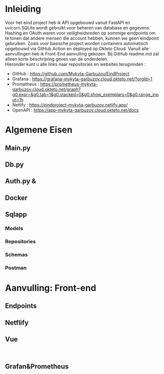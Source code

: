 # Inleiding 
Voor het eind project heb ik API opgebouwd vanuit FastAPI en uvicorn.SQLite wordt gebruikt voor beheren van database en gegevens. Hashing en OAuth waren voor veiligheidsreden op sommige eindpoints om te tonen dat andere mensen die account hebben, kunnen we geen eindpoint gebruiken. Zoals voor basische project worden containers automatisch opgebouwd via GitHub Action en deployed op Okteto Cloud. Vanuit alle aanvullingen heb ik Front-End aanvulling gekozen. Bij GitHub readme.md zal alleen korte beschrijving geven van de onderdelen.  
Hieronder kunt u alle links naar repositories en websites terugvinden :
*	GitHub : https://github.com/Mykyta-Garbuzov/EindProject
*	Grafana : https://grafana-mykyta-garbuzov.cloud.okteto.net/?orgId=1
*	Prometheus : https://prometheus-mykyta-garbuzov.cloud.okteto.net/graph?g0.expr=&g0.tab=1&g0.stacked=0&g0.show_exemplars=0&g0.range_input=1h
*	Netlify : https://eindproject-mykyta-garbuzov.netlify.app/
*	OpenAPI : https://app-mykyta-garbuzov.cloud.okteto.net/docs
# Algemene Eisen
## Main.py
 
 
## Db.py
 
## Auth.py & 
 
## Docker
## Sqlapp
### Models
 
### Repositories
 
### Schemas 
 
### Postman
 
 
# Aanvulling: Front-end
## Endpoints
## Netflify
 
## Vue
 
 
 
 
## Grafan&Prometheus
  

